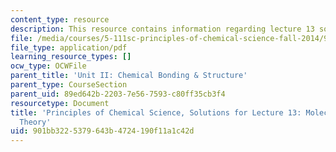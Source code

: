 ```yaml
---
content_type: resource
description: This resource contains information regarding lecture 13 solution.
file: /media/courses/5-111sc-principles-of-chemical-science-fall-2014/901bb3225379643b4724190f11a1c42d_MIT5_111F14_Lec13Soln.pdf
file_type: application/pdf
learning_resource_types: []
ocw_type: OCWFile
parent_title: 'Unit II: Chemical Bonding & Structure'
parent_type: CourseSection
parent_uid: 89ed642b-2203-7e56-7593-c80ff35cb3f4
resourcetype: Document
title: 'Principles of Chemical Science, Solutions for Lecture 13: Molecular Orbital
  Theory'
uid: 901bb322-5379-643b-4724-190f11a1c42d
---
```


